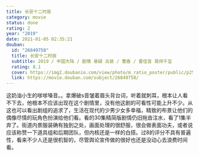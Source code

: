 ```yaml
---
title: 长安十二时辰
category: movie
status: done
rating: 2
year: "2019"
date: 2021-01-05 02:35:21
douban:
  id: "26849758"
  title: 长安十二时辰
  subtitle: 2019 / 中国大陆 / 剧情 悬疑 古装 / 曹盾 / 雷佳音 易烊千玺
  rating: 8.1
  cover: https://img2.doubanio.com/view/photo/m_ratio_poster/public/p2562953341.jpg
  link: https://movie.douban.com/subject/26849758/
---
```


这奶油小生的嗲嗲嗓音。。拿爆破s音皱着眉头背台词，听着就刺耳，根本让人看不下去，他根本不应该出现在这个剧情里，没有他这剧的可看性可能上升不少。从这也可以看出剧组的追求了，生活在现代的少男少女多幸福，精致的布景让他们的偶像尽情的玩角色扮演给他们看。看的30集精简版剧情仍旧拖沓注水，看了1集半弃了。街道内景服装确有独到之处，画面处理的很舒服，很会做表面功夫，或者说应该称赞一下道具组和后期团队，但内核还是一样的白搭。过8的评分不具有普遍性，看来不少人还是很机智的，尽管舆论宣传做的很好也还是没动心去浪费时间看。